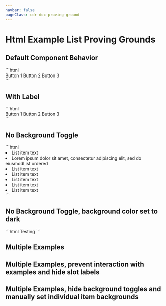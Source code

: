 ```yaml
---
navbar: false
pageClass: cdr-doc-proving-ground
---
```


# Html Example List Proving Grounds

## Default Component Behavior
<cdr-doc-html-example-list>
```html
  <div>
    <cdr-button size="large">Button 1</cdr-button>
    <cdr-button size="small">Button 2</cdr-button>
    <cdr-button>Button 3</cdr-button>
  </div>
```
</cdr-doc-html-example-list>

## With Label
<cdr-doc-html-example-list label="State of component">
```html
  <div>
    <cdr-button size="large">Button 1</cdr-button>
    <cdr-button size="small">Button 2</cdr-button>
    <cdr-button>Button 3</cdr-button>
  </div>
```
</cdr-doc-html-example-list>

## No Background Toggle
<cdr-doc-html-example-list :background-toggle="false">
```html
  <cdr-list
    modifier="unordered"
    class="cdr-mb-space-two-x"
  >
    <li>List item text</li>
    <li>Lorem ipsum dolor sit amet, consectetur adipiscing elit, sed do eiusmodList ordered
      <cdr-list>
        <li>List item text</li>
        <li>List item text
          <cdr-list>
            <li>List item text</li>
            <li>List item text</li>
          </cdr-list>
        </li>
      </cdr-list>
    </li>
    <li>List item text</li>
  </cdr-list>
```
</cdr-doc-html-example-list>

## No Background Toggle, background color set to dark
<cdr-doc-html-example-list :background-toggle="false" background-color="dark">
```html
  <cdr-button>Testing</cdr-button>
```
</cdr-doc-html-example-list>

## Multiple Examples
<cdr-doc-html-example-list backgroundColor>
  <template slot="Default">

```html
  <cdr-button size="large">Default</cdr-button>
```
  
  </template>
  <template slot="Hover">

```html
  <cdr-button size="small" class="cdr-doc-button-demo--hover">Hover</cdr-button>
```

  </template>
  <template slot="Active">

```html
  <cdr-button size="small">Active</cdr-button>
```

  </template>
  <template slot="Focused">

```html
  <cdr-button size="small">Focused</cdr-button>
```

  </template>
</cdr-doc-html-example-list>

## Multiple Examples, prevent interaction with examples and hide slot labels

<cdr-doc-html-example-list :interactive="false" :show-example-labels="false">
  <template slot="Default">

```html
  <cdr-button size="large">Default</cdr-button>
```
  
  </template>
  <template slot="Hover">

```html
  <cdr-button size="small" class="cdr-doc-button-demo--hover">Hover</cdr-button>
```

  </template>
  <template slot="Active">

```html
  <cdr-button size="small">Active</cdr-button>
```

  </template>
  <template slot="Focused">

```html
  <cdr-button size="small">Focused</cdr-button>
```

  </template>
</cdr-doc-html-example-list>

## Multiple Examples, hide background toggles and manually set individual item backgrounds

<cdr-doc-html-example-list :background-colors="{'Default':'dark', 'Focused':'dark'}" :background-toggle="false">
  <template slot="Default">

```html
  <cdr-button size="large">Default</cdr-button>
```
  
  </template>
  <template slot="Hover">

```html
  <cdr-button size="small" class="cdr-doc-button-demo--hover">Hover</cdr-button>
```

  </template>
  <template slot="Active">

```html
  <cdr-button size="small">Active</cdr-button>
```

  </template>
  <template slot="Focused">

```html
  <cdr-button size="small">Focused</cdr-button>
```

  </template>
</cdr-doc-html-example-list>
